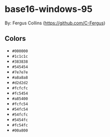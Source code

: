 # base16-windows-95

By: Fergus Collins (https://github.com/C-Fergus)

## Colors

* `#000000`
* `#1c1c1c`
* `#383838`
* `#545454`
* `#7e7e7e`
* `#a8a8a8`
* `#d2d2d2`
* `#fcfcfc`
* `#fc5454`
* `#a85400`
* `#fcfc54`
* `#54fc54`
* `#54fcfc`
* `#5454fc`
* `#fc54fc`
* `#00a800`
